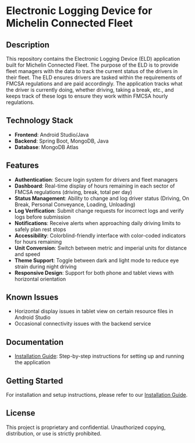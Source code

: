 # Electronic Logging Device for Michelin Connected Fleet

## Description
This repository contains the Electronic Logging Device (ELD) application built for Michelin Connected Fleet. The purpose of the ELD is to provide fleet managers with the data to track the current status of the drivers in their fleet. The ELD ensures drivers are tasked within the requirements of FMCSA regulations and are paid accordingly. The application tracks what the driver is currently doing, whether driving, taking a break, etc., and keeps track of these logs to ensure they work within FMCSA hourly regulations.

## Technology Stack
- **Frontend**: Android Studio/Java
- **Backend**: Spring Boot, MongoDB, Java
- **Database**: MongoDB Atlas

## Features
- **Authentication**: Secure login system for drivers and fleet managers
- **Dashboard**: Real-time display of hours remaining in each sector of FMCSA regulations (driving, break, total per day)
- **Status Management**: Ability to change and log driver status (Driving, On Break, Personal Conveyance, Loading, Unloading)
- **Log Verification**: Submit change requests for incorrect logs and verify logs before submission
- **Notifications**: Receive alerts when approaching daily driving limits to safely plan rest stops
- **Accessibility**: Colorblind-friendly interface with color-coded indicators for hours remaining
- **Unit Conversion**: Switch between metric and imperial units for distance and speed
- **Theme Support**: Toggle between dark and light mode to reduce eye strain during night driving
- **Responsive Design**: Support for both phone and tablet views with horizontal orientation

## Known Issues
- Horizontal display issues in tablet view on certain resource files in Android Studio
- Occasional connectivity issues with the backend service

## Documentation
- [Installation Guide](INSTALLATION.md): Step-by-step instructions for setting up and running the application

## Getting Started
For installation and setup instructions, please refer to our [Installation Guide](INSTALLATION.md).

## License
This project is proprietary and confidential. Unauthorized copying, distribution, or use is strictly prohibited.

